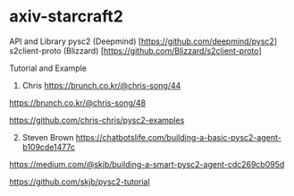 # axiv-starcraft2

API and Library
pysc2 (Deepmind) [https://github.com/deepmind/pysc2]
s2client-proto (Blizzard) [https://github.com/Blizzard/s2client-proto]

Tutorial and Example

1. Chris
https://brunch.co.kr/@chris-song/44

https://brunch.co.kr/@chris-song/48

https://github.com/chris-chris/pysc2-examples


2. Steven Brown
https://chatbotslife.com/building-a-basic-pysc2-agent-b109cde1477c

https://medium.com/@skjb/building-a-smart-pysc2-agent-cdc269cb095d

https://github.com/skjb/pysc2-tutorial




